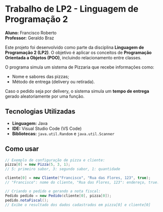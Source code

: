 # Trabalho de LP2 - Linguagem de Programação 2

**Aluno:** Francisco Roberto  
**Professor:** Geraldo Braz  

Este projeto foi desenvolvido como parte da disciplina **Linguagem de Programação 2 (LP2)**. O objetivo é aplicar os conceitos de **Programação Orientada a Objetos (POO)**, incluindo relacionamento entre classes.  

O programa simula um sistema de Pizzaria que recebe informações como:  
- Nome e sabores das pizzas;  
- Método de entrega (delivery ou retirada).  

Caso o pedido seja por delivery, o sistema simula um **tempo de entrega** gerado aleatoriamente por uma função.

## Tecnologias Utilizadas
- **Linguagem:** Java  
- **IDE:** Visual Studio Code (VS Code)  
- **Bibliotecas:** `java.util.Random` e `java.util.Scanner`  

## Como usar

```java
// Exemplo de configuração de pizza e cliente:
pizza[0] = new Pizza(5, 3, 1); 
// 5: primeiro sabor, 3: segundo sabor, 1: quantidade

cliente[0] = new Cliente("Francisco", "Rua das Flores, 123", true); 
// "Francisco": nome do cliente, "Rua das Flores, 123": endereço, true: entrega via delivery

// Criando o pedido e gerando a nota fiscal:
Pedido pedido = new Pedido(cliente[0], pizza[0]); 
pedido.notaFiscal(); 
// Exibe o resultado dos dados cadastrados em pizza[0] e cliente[0]
